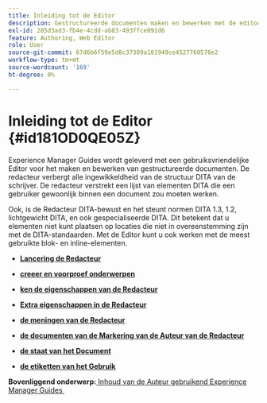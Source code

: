 ```yaml
---
title: Inleiding tot de Editor
description: Gestructureerde documenten maken en bewerken met de editor. Leer hoe u met de editor kunt werken volgens de DITA-standaarden in Adobe Experience Manager Guides.
exl-id: 285d3ad3-fb4e-4cdd-ab83-493ffce891d6
feature: Authoring, Web Editor
role: User
source-git-commit: 67d6b6f59e5d8c37389a181949ce4527760576e2
workflow-type: tm+mt
source-wordcount: '169'
ht-degree: 0%

---
```


# Inleiding tot de Editor {#id181OD0QE05Z}

Experience Manager Guides wordt geleverd met een gebruiksvriendelijke Editor voor het maken en bewerken van gestructureerde documenten. De redacteur verbergt alle ingewikkeldheid van de structuur DITA van de schrijver. De redacteur verstrekt een lijst van elementen DITA die een gebruiker gewoonlijk binnen een document zou moeten werken.

Ook, is de Redacteur DITA-bewust en het steunt normen DITA 1.3, 1.2, lichtgewicht DITA, en ook gespecialiseerde DITA. Dit betekent dat u elementen niet kunt plaatsen op locaties die niet in overeenstemming zijn met de DITA-standaarden. Met de Editor kunt u ook werken met de meest gebruikte blok- en inline-elementen.

- **[Lancering de Redacteur](web-editor-launch-editor.md)**

- **[creeer en voorproef onderwerpen](create-preview-topics.md)**

- **[ken de eigenschappen van de Redacteur](web-editor-features.md)**

- **[Extra eigenschappen in de Redacteur](web-editor-other-features.md)**

- **[de meningen van de Redacteur](web-editor-views.md)**

- **[de documenten van de Markering van de Auteur van de Redacteur](web-editor-markdown-topic.md)**

- **[de staat van het Document](web-editor-document-states.md)**

- **[de etiketten van het Gebruik](web-editor-use-label.md)**


**Bovenliggend onderwerp:**&#x200B;[&#x200B; Inhoud van de Auteur gebruikend Experience Manager Guides &#x200B;](authoring-content-xml-doc.md)
